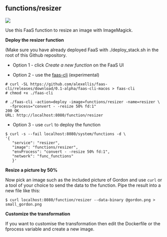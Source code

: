 ## functions/resizer

![](https://github.com/alexellis/faas/blob/master/sample-functions/ResizeImageMagick/gordon.png)

Use this FaaS function to resize an image with ImageMagick.

**Deploy the resizer function**

(Make sure you have already deployed FaaS with ./deploy_stack.sh in the root of this Github repository.

* Option 1 - click *Create a new function* on the FaaS UI

* Option 2 - use the [faas-cli](https://github.com/alexellis/faas-cli/) (experimental)

```
# curl -SL https://github.com/alexellis/faas-cli/releases/download/0.1-alpha/faas-cli-macos > faas-cli
# chmod +x ./faas-cli

# ./faas-cli -action=deploy -image=functions/resizer -name=resizer \
  -fprocess="convert - -resize 50% fd:1"
200 OK
URL: http://localhost:8080/function/resizer
```

* Option 3 - use `curl` to deploy the function 
```
$ curl -s --fail localhost:8080/system/functions -d \
'{ 
   "service": "resizer",
   "image": "functions/resizer",
   "envProcess": "convert - -resize 50% fd:1",
   "network": "func_functions"
   }'
```

**Resize a picture by 50%**

Now pick an image such as the included picture of Gordon and use `curl` or a tool of your choice to send the data to the function. Pipe the result into a new file like this:

```
$ curl localhost:8080/function/resizer --data-binary @gordon.png > small_gordon.png
```

**Customize the transformation**

If you want to customise the transformation then edit the Dockerfile or the fprocess variable and create a new image.

